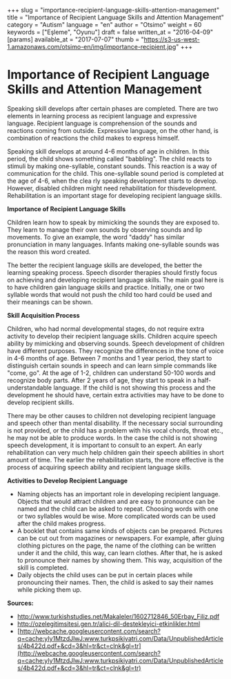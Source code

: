 +++
slug = "importance-recipient-language-skills-attention-management"
title = "Importance of Recipient Language Skills and Attention Management"
category = "Autism"
language = "en"
author = "Otsimo"
weight = 60
keywords = ["Eşleme", "Oyunu"]
draft = false
written_at = "2016-04-09"
[params]
available_at = "2017-07-07"
thumb = "https://s3-us-west-1.amazonaws.com/otsimo-en/img/importance-recipient.jpg"
+++

# Importance of Recipient Language Skills and Attention Management

Speaking skill develops after certain phases are completed. There are two elements in learning process as recipient language and expressive language. Recipient language is comprehension of the sounds and reactions coming from outside. Expressive language, on the other hand, is combination of reactions the child makes to express himself.

Speaking skill develops at around 4-6 months of age in children. In this period, the child shows something called "babbling". The child reacts to stimuli by making one-syllable, constant sounds. This reaction is a way of communication for the child. This one-syllable sound period is completed at the age of 4-6, when the clea rly speaking development starts to develop. However, disabled children might need rehabilitation for thisdevelopment. Rehabilitation is an important stage for developing recipient language skills.

**Importance of Recipient Language Skills**

Children learn how to speak by mimicking the sounds they are exposed to. They learn to manage their own sounds by observing sounds and lip movements. To give an example, the word "daddy" has similar pronunciation in many languages. Infants making one-syllable sounds was the reason this word created.

The better the recipient language skills are developed, the better the learning speaking process. Speech disorder therapies should firstly focus on achieving and developing recipient language skills. The main goal here is to have children gain language skills and practice. Initially, one or two syllable words that would not push the child too hard could be used and their meanings can be shown.

**Skill Acquisition Process**

Children, who had normal developmental stages, do not require extra activity to develop their recipient language skills. Children acquire speech ability by mimicking and observing sounds. Speech development of children have different purposes. They recognize the differences in the tone of voice in 4-6 months of age. Between 7 months and 1 year period, they start to distinguish certain sounds in speech and can learn simple commands like "come, go". At the age of 1-2, children can understand 50-100 words and recognize body parts. After 2 years of age, they start to speak in a half-understandable language. If the child is not showing this process and the development he should have, certain extra activities may have to be done to develop recipient skills.

There may be other causes to children not developing recipient language and speech other than mental disability. If the necessary social surrounding is not provided, or the child has a problem with his vocal chords, throat etc., he may not be able to produce words. In the case the child is not showing speech development, it is important to consult to an expert. An early rehabilitation can very much help children gain their speech abilities in short amount of time. The earlier the rehabilitation starts, the more effective is the process of acquiring speech ability and recipient language skills.

**Activities to Develop Recipient Language**

  * Naming objects has an important role in developing recipient language. Objects that would attract children and are easy to pronounce can be named and the child can be asked to repeat. Choosing words with one or two syllables would be wise. More complicated words can be used after the child makes progress.
  * A booklet that contains same kinds of objects can be prepared. Pictures can be cut out from magazines or newspapers. For example, after gluing clothing pictures on the page, the name of the clothing can be written under it and the child, this way, can learn clothes. After that, he is asked to pronounce their names by showing them. This way, acquisition of the skill is completed.
  * Daily objects the child uses can be put in certain places while pronouncing their names. Then, the child is asked to say their names while picking them up.

**Sources:**

  * <http://www.turkishstudies.net/Makaleler/1602712846_50Erbay_Filiz.pdf>
  * <http://ozelegitimsitesi.gen.tr/alici-dil-destekleyici-etkinlikler.html>
  * [http://webcache.googleusercontent.com/search?q=cache:yIy1MtzdJlwJ:www.turkpsikiyatri.com/Data/UnpublishedArticles/4b422d.pdf+&cd=3&hl=tr&ct=clnk&gl=tr](http://webcache.googleusercontent.com/search?q=cache:yIy1MtzdJlwJ:www.turkpsikiyatri.com/Data/UnpublishedArticles/4b422d.pdf+&cd=3&hl=tr&ct=clnk&gl=tr)
